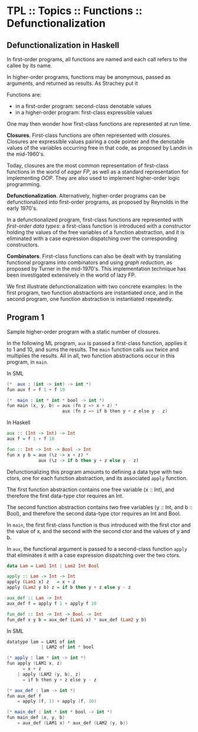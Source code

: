 # TPL :: Topics :: Functions :: Defunctionalization

## Defunctionalization in Haskell

In first-order programs, all functions are named and each call refers to the callee by its name.

In higher-order programs, functions may be anonymous, passed as arguments, and returned as results. As Strachey put it

Functions are:
- in a  first-order program: second-class denotable   values
- in a higher-order program:  first-class expressible values

One may then wonder how first-class functions are represented at run time.

**Closures**. First-class functions are often represented with closures. Closures are 
expressible values pairing 
a code pointer and 
the denotable values 
  of the variables 
  occurring free in that code, 
as proposed by Landin in the mid-1960's.

Today, closures are the most common representation of first-class functions in the world of *eager FP*, as well as a standard representation for implementing *OOP*. They are also used to implement higher-order logic programming.

**Defunctionalization**. Alternatively, higher-order programs can be defunctionalized into first-order programs, as proposed by Reynolds in the early 1970's.

In a defunctionalized program, 
first-class functions are represented 
with *first-order data types*: 
a first-class function 
is introduced with a constructor 
holding the values 
  of the free variables
  of a function abstraction, 
and it is eliminated 
  with a case expression 
  dispatching over the corresponding constructors.

**Combinators**. First-class functions can also be dealt with by translating functional programs into combinators and using *graph reduction*, as proposed by Turner in the mid-1970's. This implementation technique has been investigated extensively in the world of lazy FP.


We first illustrate defunctionalization with two concrete examples: In the first program, two function abstractions are instantiated once, and in the second program, one function abstraction is instantiated repeatedly.

## Program 1

Sample higher-order program with a static number of closures.

In the following ML program, `aux` is passed a first-class function, applies it to 1 and 10, and sums the results. The `main` function calls `aux` twice and multiplies the results. All in all, two function abstractions occur in this program, in `main`.

In SML

```s
(*  aux : (int -> int) -> int *)
fun aux f = f 1 + f 10

(*  main : int * int * bool -> int *)
fun main (x, y, b) = aux (fn z => x + z) *
                     aux (fn z => if b then y + z else y - z)
```

In Haskell

```hs
aux :: (Int -> Int) -> Int
aux f = f 1 + f 10

fun :: Int -> Int -> Bool -> Int
fun x y b = aux (\z -> x + z) *
            aux (\z -> if b then y + z else y - z)
```

Defunctionalizing this program amounts to defining a data type with two ctors, one for each function abstraction, and its associated `apply` function.

The first function abstraction contains one free variable (x :: Int), and therefore the first data-type ctor requires an Int.

The second function abstraction contains two free variables (y :: Int, and b :: Bool), and therefore the second data-type ctor requires an Int and Bool.

In `main`, the first first-class function is thus introduced with the first ctor and the value of x, and the second with the second ctor and the values of y and b.

In `aux`, the functional argument is passed to a second-class function `apply` that eliminates it with a case expression dispatching over the two ctors.


```hs
data Lam = Lam1 Int | Lam2 Int Bool

apply :: Lam -> Int -> Int
apply (Lam1 x) z   = x + z
apply (Lam2 y b) z = if b then y + z else y - z

aux_def :: Lam -> Int
aux_def f = apply f 1 + apply f 10

fun_def :: Int -> Int -> Bool -> Int
fun_def x y b = aux_def (Lam1 x) * aux_def (Lam2 y b)
```

In SML

```s
datatype lam = LAM1 of int
             | LAM2 of int * bool

(* apply : lam * int -> int *)
fun apply (LAM1 x, z)
      = x + z
    | apply (LAM2 (y, b), z)
      = if b then y + z else y - z

(* aux_def : lam -> int *)
fun aux_def f
    = apply (f, 1) + apply (f, 10)

(* main_def : int * int * bool -> int *)
fun main_def (x, y, b)
    = aux_def (LAM1 x) * aux_def (LAM2 (y, b))
```

